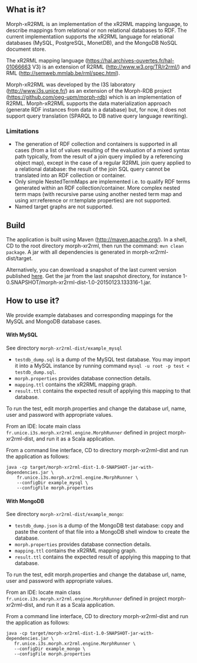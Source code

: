 ## What is it?
Morph-xR2RML is an implementation of the xR2RML mapping language, to describe mappings from relational or non relational databases to RDF. The current implementatiion supports the xR2RML language for relational databases (MySQL, PostgreSQL, MonetDB), and the MongoDB NoSQL document store.

The xR2RML mapping language (https://hal.archives-ouvertes.fr/hal-01066663 V3) is an extension of R2RML (http://www.w3.org/TR/r2rml/) and RML (http://semweb.mmlab.be/rml/spec.html).

Morph-xR2RML was developed by the I3S laboratory (http://www.i3s.unice.fr/) as an extension of the Morph-RDB project (https://github.com/oeg-upm/morph-rdb) which is an implementation of R2RML. Morph-xR2RML supports the data materialization approach (generate RDF instances from data in a database) but, for now, it does not support query translation (SPARQL to DB native query language rewriting).

### Limitations
- The generation of RDF collection and containers is supported in all cases (from a list of values resulting of the evaluation of a mixed syntax path typically, from the result of a join query implied by a referencing object map), except in the case of a regular R2RML join query applied to a relational database: the result of the join SQL query cannot be translated into an RDF collection or container.
- Only simple NestedTermMaps are implemented i.e. to qualify RDF terms generated within an RDF collection/container.
More complex nested term maps (with recursive parse using another nested term map and using xrr:reference or rr:template properties) are not supported.
- Named target graphs are not supported.

## Build

The application is built using Maven (http://maven.apache.org/). In a shell, CD to the root directory morph-xr2rml, then run the command: ```mvn clean package```.
A jar with all dependencies is generated in morph-xr2rml-dist/target.

Alternatively, you can download a snapshot of the last current version published <a href="https://www.dropbox.com/sh/1xcnvpc7pv6um2i/AAAGpp6oKyZ8pKMxsb6Fgmgja/snapshot/fr/unice/i3s/morph-xr2rml-dist?dl=0">here</a>. Get the jar from the last snapshot directory, for instance 1-0.SNAPSHOT/morph-xr2rml-dist-1.0-20150123.133316-1.jar.


## How to use it?
We provide example databases and corresponding mappings for the MySQL and MongoDB database cases.

#### With MySQL

See directory `morph-xr2rml-dist/example_mysql`
- `testdb_dump.sql` is a dump of the MySQL test database. You may import it into a MySQL instance by running command `mysql -u root -p test < testdb_dump.sql`.
- `morph.properties` provides database connection details.
- `mapping.ttl` contains the xR2RML mapping graph.
- `result.ttl` contains the expected result of applying this mapping to that database.

To run the test, edit morph.properties and change the database url, name, user and password with appropriate values.

From an IDE: locate main class `fr.unice.i3s.morph.xr2rml.engine.MorphRunner` defined in project morph-xr2rml-dist, and run it as a Scala application.

From a command line interface, CD to directory morph-xr2rml-dist and run the application as follows:
```
java -cp target/morph-xr2rml-dist-1.0-SNAPSHOT-jar-with-dependencies.jar \
    fr.unice.i3s.morph.xr2rml.engine.MorphRunner \
    --configDir example_mysql \
    --configFile morph.properties
```

#### With MongoDB

See directory `morph-xr2rml-dist/example_mongo`:
- `testdb_dump.json` is a dump of the MongoDB test database: copy and paste the content of that file into a MongoDB shell window to create the database.
- `morph.properties` provides database connection details.
- `mapping.ttl` contains the xR2RML mapping graph.
- `result.ttl` contains the expected result of applying this mapping to that database.

To run the test, edit morph.properties and change the database url, name, user and password with appropriate values.

From an IDE: locate main class `fr.unice.i3s.morph.xr2rml.engine.MorphRunner` defined in project morph-xr2rml-dist, and run it as a Scala application.

From a command line interface, CD to directory morph-xr2rml-dist and run the application as follows:
```
java -cp target/morph-xr2rml-dist-1.0-SNAPSHOT-jar-with-dependencies.jar \
   fr.unice.i3s.morph.xr2rml.engine.MorphRunner \
   --configDir example_mongo \
   --configFile morph.properties
```

